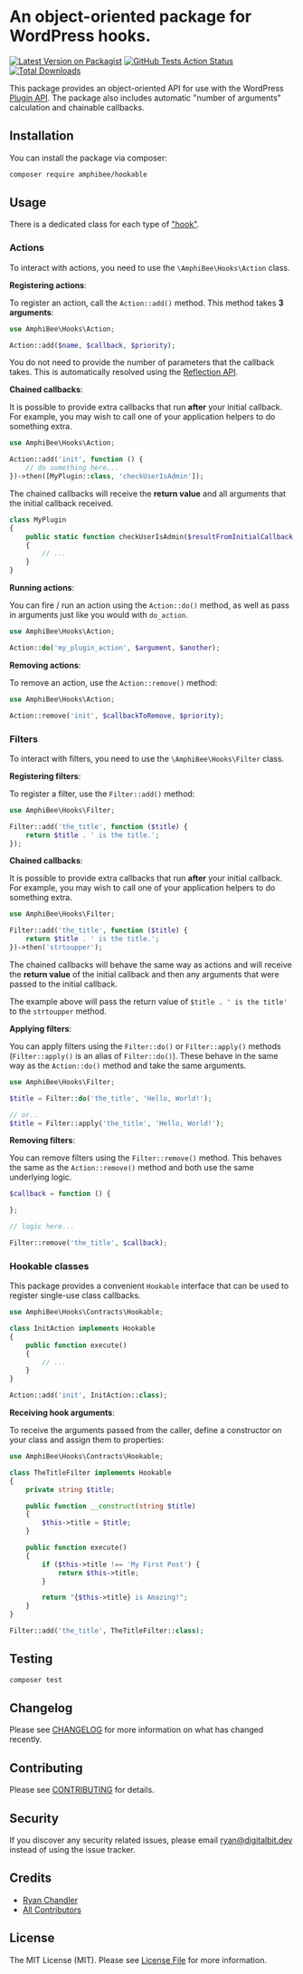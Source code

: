 # An object-oriented package for WordPress hooks.

[![Latest Version on Packagist](https://img.shields.io/packagist/v/digitalbitdev/hooks.svg?style=flat-square)](https://packagist.org/packages/digitalbitdev/hooks)
[![GitHub Tests Action Status](https://img.shields.io/github/workflow/status/digitalbitdev/hooks/run-tests?label=tests)](https://github.com/digitalbitdev/hooks/actions?query=workflow%3Arun-tests+branch%3Amaster)
[![Total Downloads](https://img.shields.io/packagist/dt/digitalbitdev/hooks.svg?style=flat-square)](https://packagist.org/packages/digitalbitdev/hooks)


This package provides an object-oriented API for use with the WordPress [Plugin API](https://codex.wordpress.org/Plugin_API). The package also includes automatic "number of arguments" calculation and chainable callbacks.

## Installation

You can install the package via composer:

```bash
composer require amphibee/hookable
```

## Usage

There is a dedicated class for each type of ["hook"](https://developer.wordpress.org/plugins/hooks/).

### Actions

To interact with actions, you need to use the `\AmphiBee\Hooks\Action` class.

**Registering actions**:

To register an action, call the `Action::add()` method. This method takes **3 arguments**:

```php
use AmphiBee\Hooks\Action;

Action::add($name, $callback, $priority);
```

You do not need to provide the number of parameters that the callback takes. This is automatically resolved using the [Reflection API](https://www.php.net/manual/en/book.reflection.php).

**Chained callbacks**:

It is possible to provide extra callbacks that run **after** your initial callback. For example, you may wish to call one of your application helpers to do something extra.

```php
use AmphiBee\Hooks\Action;

Action::add('init', function () {
    // do something here...
})->then([MyPlugin::class, 'checkUserIsAdmin']);
```

The chained callbacks will receive the **return value** and all arguments that the initial callback received.

```php
class MyPlugin
{
    public static function checkUserIsAdmin($resultFromInitialCallback, ...$extraArgs)
    {
        // ...
    }
}
```

**Running actions**:

You can fire / run an action using the `Action::do()` method, as well as pass in arguments just like you would with `do_action`.

```php
use AmphiBee\Hooks\Action;

Action::do('my_plugin_action', $argument, $another);
```

**Removing actions**:

To remove an action, use the `Action::remove()` method:

```php
use AmphiBee\Hooks\Action;

Action::remove('init', $callbackToRemove, $priority);
```

### Filters

To interact with filters, you need to use the `\AmphiBee\Hooks\Filter` class.

**Registering filters**:

To register a filter, use the `Filter::add()` method:

```php
use AmphiBee\Hooks\Filter;

Filter::add('the_title', function ($title) {
    return $title . ' is the title.';
});
```

**Chained callbacks**:

It is possible to provide extra callbacks that run **after** your initial callback. For example, you may wish to call one of your application helpers to do something extra.

```php
use AmphiBee\Hooks\Filter;

Filter::add('the_title', function ($title) {
    return $title . ' is the title.';
})->then('strtoupper');
```

The chained callbacks will behave the same way as actions and will receive the **return value** of the initial callback and then any arguments that were passed to the initial callback.

The example above will pass the return value of `$title . ' is the title'` to the `strtoupper` method.

**Applying filters**:

You can apply filters using the `Filter::do()` or `Filter::apply()` methods (`Filter::apply()` is an alias of `Filter::do()`). These behave in the same way as the `Action::do()` method and take the same arguments.

```php
use AmphiBee\Hooks\Filter;

$title = Filter::do('the_title', 'Hello, World!');

// or..
$title = Filter::apply('the_title', 'Hello, World!');
```

**Removing filters**:

You can remove filters using the `Filter::remove()` method. This behaves the same as the `Action::remove()` method and both use the same underlying logic.

```php
$callback = function () {

};

// logic here...

Filter::remove('the_title', $callback);
```

### Hookable classes

This package provides a convenient `Hookable` interface that can be used to register single-use class callbacks.

```php
use AmphiBee\Hooks\Contracts\Hookable;

class InitAction implements Hookable
{
    public function execute()
    {
        // ...
    }
}

Action::add('init', InitAction::class);
```

**Receiving hook arguments**:

To receive the arguments passed from the caller, define a constructor on your class and assign them to properties:

```php
use AmphiBee\Hooks\Contracts\Hookable;

class TheTitleFilter implements Hookable
{
    private string $title;

    public function __construct(string $title)
    {
        $this->title = $title;
    }

    public function execute()
    {
        if ($this->title !== 'My First Post') {
            return $this->title;
        }

        return "{$this->title} is Amazing!";
    }
}

Filter::add('the_title', TheTitleFilter::class);
```

## Testing

``` bash
composer test
```

## Changelog

Please see [CHANGELOG](CHANGELOG.md) for more information on what has changed recently.

## Contributing

Please see [CONTRIBUTING](CONTRIBUTING.md) for details.

## Security

If you discover any security related issues, please email ryan@digitalbit.dev instead of using the issue tracker.

## Credits

- [Ryan Chandler](https://github.com/ryangjchandler)
- [All Contributors](../../contributors)

## License

The MIT License (MIT). Please see [License File](LICENSE.md) for more information.
